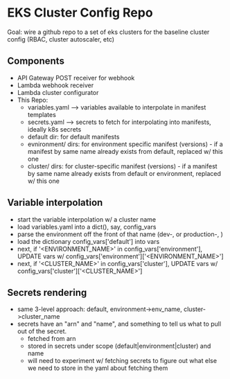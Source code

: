 # EKS Cluster Config Repo

Goal: wire a github repo to a set of eks clusters for the baseline cluster config (RBAC, cluster autoscaler, etc)

## Components
- API Gateway POST receiver for webhook
- Lambda webhook receiver
- Lambda cluster configurator
- This Repo:
	- variables.yaml --> variables available to interpolate in manifest templates
	- secrets.yaml --> secrets to fetch for interpolating into manifests, ideally k8s secrets
	- default dir: for default manifests
	- evnironment/<environment name> dirs: for environment specific manifest (versions) - if a manifest by same name already exists from default, replaced w/ this one
	- cluster/<cluster name> dirs: for cluster-specific manifest (versions) - if a manifest by same name already exists from default or environment, replaced w/ this one

## Variable interpolation 
- start the variable interpolation w/ a cluster name
- load variables.yaml into a dict(), say, config_vars
- parse the environment off the front of that name (dev-, or production-, )
- load the dictionary config_vars['default'] into vars
- next, if '<ENVIRONMENT_NAME>' in config_vars['environment'], UPDATE vars w/ config_vars['environment']['<ENVIRONMENT_NAME>']
- next, if '<CLUSTER_NAME>' in config_vars['cluster'], UPDATE vars w/ config_vars['cluster']['<CLUSTER_NAME>']

## Secrets rendering
- same 3-level approach: default, environment->env_name, cluster->cluster_name
- secrets have an "arn" and "name", and something to tell us what to pull out of the secret. 
	- fetched from arn
	- stored in secrets under scope (default|environment|cluster) and name
	- will need to experiment w/ fetching secrets to figure out what else we need to store in the yaml about fetching them
